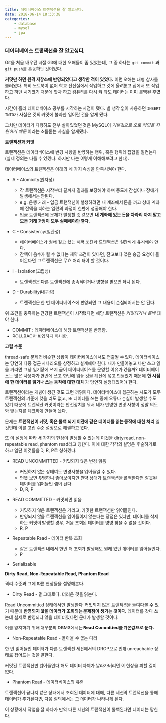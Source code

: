 ```yaml
---
title: 데이터베이스 트랜잭션을 잘 알고싶다.
date: 2018-06-14 18:33:38
categories:
    - database
    - mysql
    - jpa
---
```


### 데이터베이스 트랜잭션을 잘 알고싶다. 

Git을 처음 배우던 시절 Git에 대한 오해들이 좀 있었는데, 그 중 하나는 ```git commit``` 과 ```git push```를 혼동하던 것이었다. 

**커밋만 하면 원격 저장소에 반영되었다고 생각한 적이 있었다.** 이런 오해는 대형 참사를 불러왔다. 특히 노트북이 없어 학교 전산실에서 작업하고 깃에 올려놓고 집에서 또 작업하고 하던 시기였기 때문에 앗차 하고 컴퓨터를 다시 켜 봐도 데이터는 이미 롤백된 후였다. 

시간이 흘러 데이터베이스 공부를 시작하는 시점이 됐다. 별 생각 없이 사용하던 ```INSERT INTO```가 사실은 깃의 커밋에 불과한 일이란 것을 알게 됐다. 

그치만 데이터가 다행히도 전부 살아있었던 것은 MySQL이 *기본값으로 오토 커밋을 지원하기 때문* 이라는 소름돋는 사실을 알게됐다. 

**트랜잭션과 커밋** 

트랜잭션은 데이터베이스에 변경 사항을 반영하는 행위, 혹은 행위의 집합을 일컫는다(실제 정의는 다를 수 있겠다. 하지만 나는 이렇게 이해해보려고 한다). 

데이터베이스의 트랜잭션은 아래의 네 가지 속성을 만족시켜야 한다. 

* A - Atomicity(원자성)
    * 각 트랜잭션은 시작부터 끝까지 결과를 보장해야 하며 중도에 간섭이나 장애가 발생해서는 안된다. 
    * e.g. 은행 거래 - 입금 트랜잭션이 발생하려면 내 계좌에서 돈을 까고 상대 계좌에 잔액을 더하는 일련의 과정이 한번에 성공해야 한다. 
    * 입금 트랜잭션에 문제가 발생할 것 같으면 **내 계좌에 있는 돈을 차라리 까지 말고 모든 거래 과정이 모두 실패해야만 한다.** 

* C - Consistency(일관성)
    * 데이터베이스가 원래 갖고 있는 제약 조건과 트랜잭션은 일관되게 유지돼야 한다. 
    * 잔액이 음수가 될 수 없다는 제약 조건이 있다면, 잔고보다 많은 송금 요청이 들어온다면 그 트랜잭션은 무효 처리 돼야 할 것이다. 

* I - Isolation(고립성)
    * 트랜잭션은 다른 트랜잭션에 종속적이거나 영향을 받으면 아니 된다. 

* D - Durability(내구성)
    * 트랜잭션은 한 번 데이터베이스에 반영되면 그 내용이 손실되어서는 안 된다. 

위 조건을 충족하는 건강한 트랜잭션이 시작됐다면 해당 트랜잭션은 *커밋되거나 롤백* 돼야 한다. 

* COMMIT : 데이터베이스에 해당 트랜잭션을 반영함. 
* ROLLBACK: 반영하지 아니함. 

**고립 수준** 

thread-safe 문제와 비슷한 상황이 데이터베이스에서도 연출될 수 있다. 데이터베이스는 당연히 다중 접근 시나리오를 상정하고 설계해야 한다. 내가 만들어놓고 나만 쓰고 읽을 거라면 그냥 일기장에 쓰지 굳이 데이터베이스를 운영할 이유가 있을까? 데이터베이스는 많은 사용자가 한번에 쓰고 한번에 읽을 것을 계산에 넣고 만들었기 때문에 **한 시점에 한 데이터를 읽거나 쓰는 동작에 대한 대처** 가 당연히 설정돼있어야 한다. 

트랜잭션이라는 개념이 생긴 것도 그런 까닭이다. 데이터베이스에 접근하는 시도가 모두 트랜잭션의 기준에 맞을 리도 없고, 또 데이터를 쓰는 중에 오류나 손실이 발생할 수도 있기 때문에 트랜잭션 커밋이라는 안전장치를 둬서 네가 반영한 변경 사항이 정말 의도와 맞는지를 체크하게 만들어 놨다. 

문제는 **트랜잭션이 커밋, 혹은 롤백 되기 이전에 같은 데이터를 읽는 동작에 대한 처리** 일 것인데 이를 고립 수준 설정으로 해결하고 있다. 

또 이 설정에 따라 세 가지의 현상이 발생할 수 있는데 이것을 dirty read, non-repeatable read, phantom read라고 칭한다. 이에 대한 각각의 설명은 후술하기로 하고 일단 이것들을 D, R, P로 칭하겠다. 

* READ UNCOMMITTED - 커밋되지 않은 변경 읽음 
    * 커밋하지 않은 상태여도 변경사항을 읽어들일 수 있다. 
    * 언뜻 보면 투명하니 좋아보이지만 만약 상대가 트랜잭션을 롤백한다면 잘못된 데이터를 읽어들인 셈이 된다. 
    * D, R, P

* READ COMMITTED - 커밋되면 읽음 
    * 커밋하지 않은 트랜잭션은 가리고, 커밋한 트랜잭션만 읽어들인다. 
    * 반영되지 않을 트랜잭션을 읽어들이지 않는다는 장점은 있지만, 데이터를 삭제하는 커밋이 발생할 경우, 처음 조회된 데이터를 영영 찾을 수 없을 것이다. 
    * R, P

* Repeatable Read - 데이터 반복 조회 
    * 같은 트랜잭션 내에서 한번 더 조회가 발생해도 원래 있던 데이터를 읽어들인다. 
    * P

* Serializable 

**Dirty Read, Non-Repeatable Read, Phantom Read** 

격리 수준과 그에 따른 현상들을 설명해본다. 

* Dirty Read - 말 그대로다. 더러운 것을 읽는다. 

Read Uncommitted 상태에서만 발생한다. 커밋되지 않은 트랜잭션을 들여다볼 수 있기 때문에 **반영되지 않을 데이터가 조회되는 문제점이 생기는 것이다.** 데이터를 갖다 쓰는데 실제로 반영되지 않을 데이터였다면 문제가 발생할 것이다. 

이를 방지하기 위해 대부분의 DBMS에서는 **Read Committed를 기본값으로 둔다.** 

* Non-Repeatable Read - 돌아올 수 없는 다리 

한 번 읽어들인 데이터가 다른 트랜잭션 세션에서의 DROP으로 인해 unreachable 상태로 접어드는 것을 말한다. 

커밋된 트랜잭션만 읽어들인다 해도 데이터 자체가 날라가버리면 이 현상을 피할 길이 없다. 

* Phantom Read - 데이터베이스의 유령

트랜잭션이 끝나지 않은 상태에서 조회된 데이터에 대해, 다른 세션의 트랜잭션을 통해 데이터가 추가된다면, 다음 질의에서는 그 데이터가 나타나게 된다. 

이 상황에서 작업을 잘 하다가 만약 다른 세션의 트랜잭션이 롤백된다면 데이터는 망한다. 

